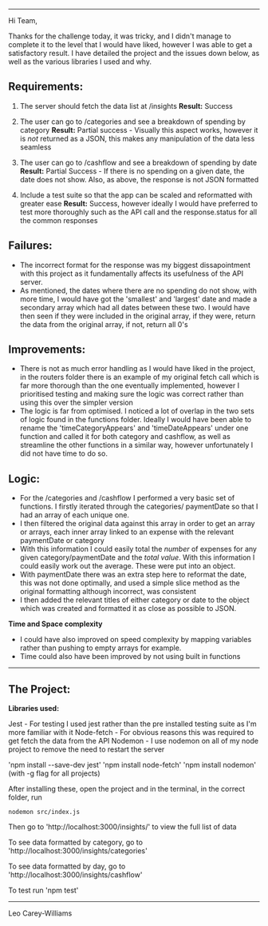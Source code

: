 ------------------------

Hi Team,

Thanks for the challenge today, it was tricky, and I didn't manage to complete it to the level
that I would have liked, however I was able to get a satisfactory result. I have detailed the project
and the issues down below, as well as the various libraries I used and why.


## Requirements:
1. The server should fetch the data list at /insights
**Result:** Success

2. The user can go to /categories and see a breakdown of spending by category
**Result:** Partial success - Visually this aspect works, however it is *not* returned
as a JSON, this makes any manipulation of the data less seamless

3. The user can go to /cashflow and see a breakdown of spending by date
**Result:** Partial Success - If there is no spending on a given date, the date does not show.
Also, as above, the response is not JSON formatted

4. Include a test suite so that the app can be scaled and reformatted with greater ease
**Result:** Success, however ideally I would have preferred to test more thoroughly such as
the API call and the response.status for all the common responses

## Failures:

- The incorrect format for the response was my biggest dissapointment with this project as it
fundamentally affects its usefulness of the API server.
- As mentioned, the dates where there are no spending do not show, with more time, I would have
got the 'smallest' and 'largest' date and made a secondary array which had all dates between
these two. I would have then seen if they were included in the original array, if they were, return the data
from the original array, if not, return all 0's

## Improvements:

- There is not as much error handling as I would have liked in the project, in the routers folder
there is an example of my original fetch call which is far more thorough than the one eventually
implemented, however I prioritised testing and making sure the logic was correct rather than
using this over the simpler version
- The logic is far from optimised. I noticed a lot of overlap in the two sets of logic found in the
functions folder. Ideally I would have been able to rename the 'timeCategoryAppears' and 'timeDateAppears'
under one function and called it for both category and cashflow, as well as streamline the other functions
in a similar way, however unfortunately I did not have time to do so.


## Logic:

- For the /categories and /cashflow I performed a very basic set of functions. I firstly iterated through the
categories/ paymentDate so that I had an array of each unique one.
- I then filtered the original data against this array in order to get an array or arrays, each inner array
linked to an expense with the relevant paymentDate or category
- With this information I could easily total the *number* of expenses for any given category/paymentDate and the *total
value*. With this information I could easily work out the average. These were put into an object.
- With paymentDate there was an extra step here to reformat the date, this was not done optimally, and used a simple slice
method as the original formatting although incorrect, was consistent
- I then added the relevant titles of either category or date to the object which was created and formatted it as close as
possible to JSON.

**Time and Space complexity**
- I could have also improved on speed complexity by mapping variables rather than pushing to empty arrays for example.
- Time could also have been improved by not using built in functions

------------------------

## The Project:

**Libraries used:**

Jest - For testing I used jest rather than the pre installed testing suite as I'm more familiar with it
Node-fetch - For obvious reasons this was required to get fetch the data from the API
Nodemon - I use nodemon on all of my node project to remove the need to restart the server

'npm install --save-dev jest'
'npm install node-fetch'
'npm install nodemon' (with -g flag for all projects)

After installing these, open the project and in the terminal, in the correct folder, run

`nodemon src/index.js`

Then go to 'http://localhost:3000/insights/' to view the full list of data

To see data formatted by category, go to 'http://localhost:3000/insights/categories'

To see data formatted by day, go to 'http://localhost:3000/insights/cashflow'

To test run 'npm test'

------------------------


Leo Carey-Williams
